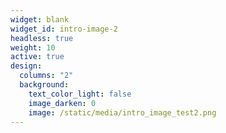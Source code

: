 ```yaml
---
widget: blank
widget_id: intro-image-2
headless: true
weight: 10
active: true
design:
  columns: "2"
  background:
    text_color_light: false
    image_darken: 0
    image: /static/media/intro_image_test2.png
---
```

